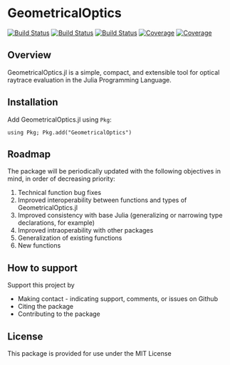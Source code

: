 # GeometricalOptics

[![Build Status](https://travis-ci.com/airspaced-nk5/GeometricalOptics.jl.svg?branch=main)](https://travis-ci.com/airspaced-nk5/GeometricalOptics.jl)
[![Build Status](https://ci.appveyor.com/api/projects/status/github/airspaced-nk5/GeometricalOptics.jl?svg=true)](https://ci.appveyor.com/project/airspaced-nk5/GeometricalOptics-jl)
[![Build Status](https://api.cirrus-ci.com/github/airspaced-nk5/GeometricalOptics.jl.svg)](https://cirrus-ci.com/github/airspaced-nk5/GeometricalOptics.jl)
[![Coverage](https://codecov.io/gh/airspaced-nk5/GeometricalOptics.jl/branch/main/graph/badge.svg)](https://codecov.io/gh/airspaced-nk5/GeometricalOptics.jl)
[![Coverage](https://coveralls.io/repos/github/airspaced-nk5/GeometricalOptics.jl/badge.svg?branch=main)](https://coveralls.io/github/airspaced-nk5/GeometricalOptics.jl?branch=main)

## Overview 

GeometricalOptics.jl is a simple, compact, and extensible tool for optical raytrace evaluation in the Julia Programming Language.  

## Installation

Add GeometricalOptics.jl using `Pkg`:

```
using Pkg; Pkg.add("GeometricalOptics")
```

## Roadmap

The package will be periodically updated with the following objectives in mind, in order of decreasing priority:

1. Technical function bug fixes
2. Improved interoperability between functions and types of GeometricalOptics.jl
3. Improved consistency with base Julia (generalizing or narrowing type declarations, for example)
4. Improved intraoperability with other packages
5. Generalization of existing functions
6. New functions


## How to support

Support this project by
- Making contact - indicating support, comments, or issues on Github
- Citing the package
- Contributing to the package

## License

This package is provided for use under the MIT License
